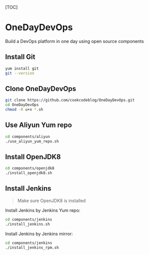 [TOC]

# OneDayDevOps

Build a DevOps platform in one day using open source components



## Install Git

```bash
yum install git
git --version
```

## Clone OneDayDevOps
```bash
git clone https://github.com/cookcodeblog/OneDayDevOps.git
cd OneDayDevOps
chmod -R u+x *.sh
```



## Use Aliyun Yum repo

```bash
cd components/aliyun
./use_aliyun_yum_repo.sh
```



## Install OpenJDK8

```bash
cd components/openjdk8
./install_openjdk8.sh
```

## Install Jenkins

> Make sure OpenJDK8 is installed

Install Jenkins by Jenkins Yum repo:

```bash
cd components/jenkins
./install_jenkins.sh
```

Install Jenkins by Jenkins mirror:

```bash
cd components/jenkins
./install_jenkins_rpm.sh
```